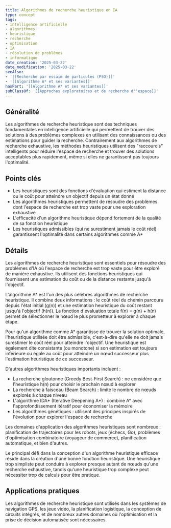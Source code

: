 ```yaml
---
title: Algorithmes de recherche heuristique en IA
type: concept
tags:
- intelligence artificielle
- algorithmes
- heuristique
- recherche
- optimisation
- IA
- résolution de problèmes
- informatique
date_creation: '2025-03-22'
date_modification: '2025-03-22'
seeAlso:
- '[[Recherche par essaim de particules (PSO)]]'
- '[[Algorithme A* et ses variantes]]'
hasPart: '[[Algorithme A* et ses variantes]]'
subClassOf: '[[Approches exploratoires et de recherche d''espace]]'
---
```

## Généralité

Les algorithmes de recherche heuristique sont des techniques fondamentales en intelligence artificielle qui permettent de trouver des solutions à des problèmes complexes en utilisant des connaissances ou des estimations pour guider la recherche. Contrairement aux algorithmes de recherche exhaustive, les méthodes heuristiques utilisent des "raccourcis" intelligents pour réduire l'espace de recherche et trouver des solutions acceptables plus rapidement, même si elles ne garantissent pas toujours l'optimalité.

## Points clés

- Les heuristiques sont des fonctions d'évaluation qui estiment la distance ou le coût pour atteindre un objectif depuis un état donné
- Les algorithmes heuristiques permettent de résoudre des problèmes dont l'espace de recherche est trop vaste pour une exploration exhaustive
- L'efficacité d'un algorithme heuristique dépend fortement de la qualité de sa fonction heuristique
- Les heuristiques admissibles (qui ne surestiment jamais le coût réel) garantissent l'optimalité dans certains algorithmes comme A*

## Détails

Les algorithmes de recherche heuristique sont essentiels pour résoudre des problèmes d'IA où l'espace de recherche est trop vaste pour être exploré de manière exhaustive. Ils utilisent des fonctions heuristiques qui fournissent une estimation du coût ou de la distance restante jusqu'à l'objectif.

L'algorithme A* est l'un des plus célèbres algorithmes de recherche heuristique. Il combine deux informations : le coût réel du chemin parcouru depuis l'état initial (g(n)) et une estimation heuristique du coût restant jusqu'à l'objectif (h(n)). La fonction d'évaluation totale f(n) = g(n) + h(n) permet de sélectionner le nœud le plus prometteur à explorer à chaque étape.

Pour qu'un algorithme comme A* garantisse de trouver la solution optimale, l'heuristique utilisée doit être admissible, c'est-à-dire qu'elle ne doit jamais surestimer le coût réel pour atteindre l'objectif. Une heuristique est également dite consistante (ou monotone) si son estimation est toujours inférieure ou égale au coût pour atteindre un nœud successeur plus l'estimation heuristique de ce successeur.

D'autres algorithmes heuristiques importants incluent :

- La recherche gloutonne (Greedy Best-First Search) : ne considère que l'heuristique h(n) pour choisir le prochain nœud à explorer
- La recherche à faisceau (Beam Search) : limite le nombre de nœuds explorés à chaque niveau
- L'algorithme IDA* (Iterative Deepening A*) : combine A* avec l'approfondissement itératif pour économiser la mémoire
- Les algorithmes génétiques : utilisent des principes inspirés de l'évolution pour explorer l'espace de recherche

Les domaines d'application des algorithmes heuristiques sont nombreux : planification de trajectoires pour les robots, jeux (échecs, Go), problèmes d'optimisation combinatoire (voyageur de commerce), planification automatique, et bien d'autres.

Le principal défi dans la conception d'un algorithme heuristique efficace réside dans la création d'une bonne fonction heuristique. Une heuristique trop simpliste peut conduire à explorer presque autant de nœuds qu'une recherche exhaustive, tandis qu'une heuristique trop complexe peut nécessiter trop de calculs pour être pratique.

## Applications pratiques

Les algorithmes de recherche heuristique sont utilisés dans les systèmes de navigation GPS, les jeux vidéo, la planification logistique, la conception de circuits intégrés, et de nombreux autres domaines où l'optimisation et la prise de décision automatisée sont nécessaires.
